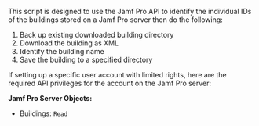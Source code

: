 This script is designed to use the Jamf Pro API to identify the individual IDs of the buildings stored on a Jamf Pro server then do the following:

 1. Back up existing downloaded building directory
 2. Download the building as XML
 3. Identify the building name
 4. Save the building to a specified directory

If setting up a specific user account with limited rights, here are the required API privileges for the account on the Jamf Pro server:

**Jamf Pro Server Objects:**

* Buildings: `Read`